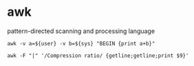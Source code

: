 # awk
pattern-directed scanning and processing language

```
awk -v a=${user} -v b=${sys} "BEGIN {print a+b}"
```

```
awk -F "|" '/Compression ratio/ {getline;getline;print $9}'
```

